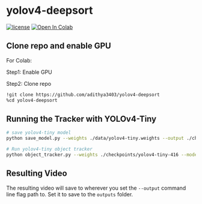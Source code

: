 # yolov4-deepsort

[![license](https://img.shields.io/github/license/mashape/apistatus.svg)](LICENSE)
[![Open In Colab](https://colab.research.google.com/assets/colab-badge.svg)](https://colab.research.google.com/drive/1b817NCQR8pZ3lQqkSdahz9GGywwN2rk5?usp=sharing)


## Clone repo and enable GPU

For Colab:

Step1: Enable GPU

Step2: Clone repo

```bash
!git clone https://github.com/adithya3403/yolov4-deepsort
%cd yolov4-deepsort
```

## Running the Tracker with YOLOv4-Tiny

```bash
# save yolov4-tiny model
python save_model.py --weights ./data/yolov4-tiny.weights --output ./checkpoints/yolov4-tiny-416 --model yolov4 --tiny

# Run yolov4-tiny object tracker
python object_tracker.py --weights ./checkpoints/yolov4-tiny-416 --model yolov4 --video ./data/video/test4.mp4 --output ./outputs/tiny4.mp4 --tiny
```

## Resulting Video
The resulting video will save to wherever you set the ```--output``` command line flag path to.
Set it to save to the ```outputs``` folder. 
